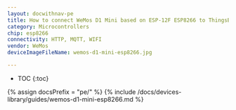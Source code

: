 ```yaml
---
layout: docwithnav-pe
title: How to connect WeMos D1 Mini based on ESP-12F ESP8266 to ThingsBoard?
category: Microcontrollers
chip: esp8266
connectivity: HTTP, MQTT, WIFI
vendor: WeMos
deviceImageFileName: wemos-d1-mini-esp8266.jpg

---
```


* TOC
{:toc}

{% assign docsPrefix = "pe/" %}
{% include /docs/devices-library/guides/wemos-d1-mini-esp8266.md %}
